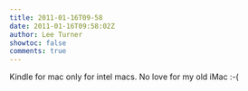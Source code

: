 ```yaml
---
title: 2011-01-16T09-58
date: 2011-01-16T09:58:02Z
author: Lee Turner
showtoc: false
comments: true
---
```


Kindle for mac only for intel macs.  No love for my old iMac :-(

